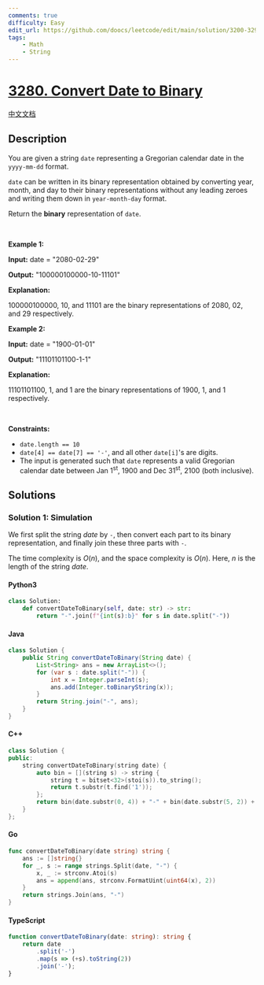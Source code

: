 ```yaml
---
comments: true
difficulty: Easy
edit_url: https://github.com/doocs/leetcode/edit/main/solution/3200-3299/3280.Convert%20Date%20to%20Binary/README_EN.md
tags:
    - Math
    - String
---
```


<!-- problem:start -->

# [3280. Convert Date to Binary](https://leetcode.com/problems/convert-date-to-binary)

[中文文档](/solution/3200-3299/3280.Convert%20Date%20to%20Binary/README.md)

## Description

<!-- description:start -->

<p>You are given a string <code>date</code> representing a Gregorian calendar date in the <code>yyyy-mm-dd</code> format.</p>

<p><code>date</code> can be written in its binary representation obtained by converting year, month, and day to their binary representations without any leading zeroes and writing them down in <code>year-month-day</code> format.</p>

<p>Return the <strong>binary</strong> representation of <code>date</code>.</p>

<p>&nbsp;</p>
<p><strong class="example">Example 1:</strong></p>

<div class="example-block">
<p><strong>Input:</strong> <span class="example-io">date = &quot;2080-02-29&quot;</span></p>

<p><strong>Output:</strong> <span class="example-io">&quot;100000100000-10-11101&quot;</span></p>

<p><strong>Explanation:</strong></p>

<p><span class="example-io">100000100000, 10, and 11101 are the binary representations of 2080, 02, and 29 respectively.</span></p>
</div>

<p><strong class="example">Example 2:</strong></p>

<div class="example-block">
<p><strong>Input:</strong> <span class="example-io">date = &quot;1900-01-01&quot;</span></p>

<p><strong>Output:</strong> <span class="example-io">&quot;11101101100-1-1&quot;</span></p>

<p><strong>Explanation:</strong></p>

<p><span class="example-io">11101101100, 1, and 1 are the binary representations of 1900, 1, and 1 respectively.</span></p>
</div>

<p>&nbsp;</p>
<p><strong>Constraints:</strong></p>

<ul>
	<li><code>date.length == 10</code></li>
	<li><code>date[4] == date[7] == &#39;-&#39;</code>, and all other <code>date[i]</code>&#39;s are digits.</li>
	<li>The input is generated such that <code>date</code> represents a valid Gregorian calendar date between Jan 1<sup>st</sup>, 1900 and Dec 31<sup>st</sup>, 2100 (both inclusive).</li>
</ul>

<!-- description:end -->

## Solutions

<!-- solution:start -->

### Solution 1: Simulation

We first split the string $\textit{date}$ by `-`, then convert each part to its binary representation, and finally join these three parts with `-`.

The time complexity is $O(n)$, and the space complexity is $O(n)$. Here, $n$ is the length of the string $\textit{date}$.

<!-- tabs:start -->

#### Python3

```python
class Solution:
    def convertDateToBinary(self, date: str) -> str:
        return "-".join(f"{int(s):b}" for s in date.split("-"))
```

#### Java

```java
class Solution {
    public String convertDateToBinary(String date) {
        List<String> ans = new ArrayList<>();
        for (var s : date.split("-")) {
            int x = Integer.parseInt(s);
            ans.add(Integer.toBinaryString(x));
        }
        return String.join("-", ans);
    }
}
```

#### C++

```cpp
class Solution {
public:
    string convertDateToBinary(string date) {
        auto bin = [](string s) -> string {
            string t = bitset<32>(stoi(s)).to_string();
            return t.substr(t.find('1'));
        };
        return bin(date.substr(0, 4)) + "-" + bin(date.substr(5, 2)) + "-" + bin(date.substr(8, 2));
    }
};
```

#### Go

```go
func convertDateToBinary(date string) string {
	ans := []string{}
	for _, s := range strings.Split(date, "-") {
		x, _ := strconv.Atoi(s)
		ans = append(ans, strconv.FormatUint(uint64(x), 2))
	}
	return strings.Join(ans, "-")
}
```

#### TypeScript

```ts
function convertDateToBinary(date: string): string {
    return date
        .split('-')
        .map(s => (+s).toString(2))
        .join('-');
}
```

<!-- tabs:end -->

<!-- solution:end -->

<!-- problem:end -->
